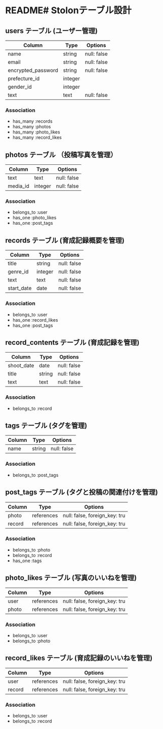 # README# Stolonテーブル設計

## users テーブル (ユーザー管理)

| Column             | Type    | Options     |
| ------------------ | ------- | ----------- |
| name               | string  | null: false |
| email              | string  | null: false |
| encrypted_password | string  | null: false |
| prefecture_id      | integer |             |
| gender_id          | integer |             |
| text               | text    | null: false |

### Association

- has_many :records
- has_many :photos
- has_many :photo_likes
- has_many :record_likes

## photos テーブル （投稿写真を管理）

| Column             | Type       | Options     |
| ------------------ | ---------- | ----------- |
| text               | text       | null: false |
| media_id           | integer    | null: false |

### Association

- belongs_to :user
- has_one :photo_likes
- has_one :post_tags

## records テーブル (育成記録概要を管理)

| Column        | Type       | Options     |
| ------------- | ---------- | ----------  |
| title         | string     | null: false |
| genre_id      | integer    | null: false |
| text          | text       | null: false |
| start_date    | date       | null: false |

### Association

- belongs_to :user
- has_one :record_likes
- has_one :post_tags

## record_contents テーブル (育成記録を管理)

| Column             | Type       | Options     |
| ------------------ | ---------- | ----------- |
| shoot_date         | date       | null: false |
| title              | string     | null: false |
| text               | text       | null: false |

### Association

- belongs_to :record

## tags テーブル (タグを管理)

| Column             | Type       | Options     |
| ------------------ | ---------- | ----------- |
| name               | string     | null: false |

### Association

- belongs_to :post_tags

## post_tags テーブル (タグと投稿の関連付けを管理)

| Column             | Type       | Options                       |
| ------------------ | ---------- | ----------------------------- |
| photo              | references | null: false, foreign_key: tru |
| record              | references | null: false, foreign_key: tru |

### Association

- belongs_to :photo
- belongs_to :record
- has_one :tags

## photo_likes テーブル (写真のいいねを管理)

| Column             | Type       | Options                       |
| ------------------ | ---------- | ----------------------------- |
| user               | references | null: false, foreign_key: tru |
| photo              | references | null: false, foreign_key: tru |

### Association

- belongs_to :user
- belongs_to :photo

## record_likes テーブル (育成記録のいいねを管理)

| Column             | Type       | Options                       |
| ------------------ | ---------- | ----------------------------- |
| user               | references | null: false, foreign_key: tru |
| record              | references | null: false, foreign_key: tru |

### Association

- belongs_to :user
- belongs_to :record